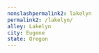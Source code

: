 ```yaml
---
﻿nonslashpermalink2: lakelyn
permalink2: /lakelyn/
alley: Lakelyn
city: Eugene
state: Oregon
---
```

